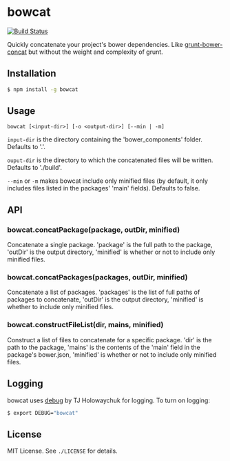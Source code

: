 
# bowcat
[![Build Status](https://travis-ci.org/AjayMT/bowcat.svg)](https://travis-ci.org/AjayMT/bowcat)

Quickly concatenate your project's bower dependencies. Like [grunt-bower-concat](http://npmjs.org/grunt-bower-concat) but without the weight and complexity of grunt.

## Installation
```sh
$ npm install -g bowcat
```

## Usage
```
bowcat [<input-dir>] [-o <output-dir>] [--min | -m]
```

`input-dir` is the directory containing the 'bower_components' folder. Defaults to '.'.

`ouput-dir` is the directory to which the concatenated files will be written. Defaults to './build'.

`--min` or `-m` makes bowcat include only minified files (by default, it only includes files listed in the packages' 'main' fields). Defaults to false.

## API
### bowcat.concatPackage(package, outDir, minified)
Concatenate a single package. 'package' is the full path to the package, 'outDir' is the output directory, 'minified' is whether or not to include only minified files.

### bowcat.concatPackages(packages, outDir, minified)
Concatenate a list of packages. 'packages' is the list of full paths of packages to concatenate, 'outDir' is the output directory, 'minified' is whether to include only minified files.

### bowcat.constructFileList(dir, mains, minified)
Construct a list of files to concatenate for a specific package. 'dir' is the path to the package, 'mains' is the contents of the 'main' field in the package's bower.json, 'minified' is whether or not to include only minified files.

## Logging
bowcat uses [debug](http://npmjs.org/debug) by TJ Holowaychuk for logging. To turn on logging:

```sh
$ export DEBUG="bowcat"
```

## License
MIT License. See `./LICENSE` for details.
